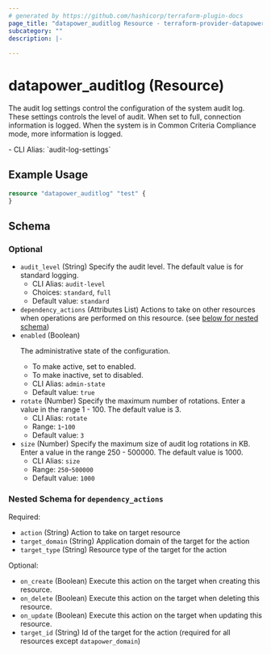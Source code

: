 ```yaml
---
# generated by https://github.com/hashicorp/terraform-plugin-docs
page_title: "datapower_auditlog Resource - terraform-provider-datapower"
subcategory: ""
description: |-
  
---
```


# datapower_auditlog (Resource)

<p>The audit log settings control the configuration of the system audit log. These settings controls the level of audit. When set to full, connection information is logged. When the system is in Common Criteria Compliance mode, more information is logged.</p>
  - CLI Alias: `audit-log-settings`

## Example Usage

```terraform
resource "datapower_auditlog" "test" {
}
```

<!-- schema generated by tfplugindocs -->
## Schema

### Optional

- `audit_level` (String) Specify the audit level. The default value is for standard logging.
  - CLI Alias: `audit-level`
  - Choices: `standard`, `full`
  - Default value: `standard`
- `dependency_actions` (Attributes List) Actions to take on other resources when operations are performed on this resource. (see [below for nested schema](#nestedatt--dependency_actions))
- `enabled` (Boolean) <p>The administrative state of the configuration.</p><ul><li>To make active, set to enabled.</li><li>To make inactive, set to disabled.</li></ul>
  - CLI Alias: `admin-state`
  - Default value: `true`
- `rotate` (Number) Specify the maximum number of rotations. Enter a value in the range 1 - 100. The default value is 3.
  - CLI Alias: `rotate`
  - Range: `1`-`100`
  - Default value: `3`
- `size` (Number) Specify the maximum size of audit log rotations in KB. Enter a value in the range 250 - 500000. The default value is 1000.
  - CLI Alias: `size`
  - Range: `250`-`500000`
  - Default value: `1000`

<a id="nestedatt--dependency_actions"></a>
### Nested Schema for `dependency_actions`

Required:

- `action` (String) Action to take on target resource
- `target_domain` (String) Application domain of the target for the action
- `target_type` (String) Resource type of the target for the action

Optional:

- `on_create` (Boolean) Execute this action on the target when creating this resource.
- `on_delete` (Boolean) Execute this action on the target when deleting this resource.
- `on_update` (Boolean) Execute this action on the target when updating this resource.
- `target_id` (String) Id of the target for the action (required for all resources except `datapower_domain`)
